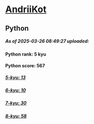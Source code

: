 # [AndriiKot](https://www.codewars.com/users/AndriiKot) 
## Python

##### As of 2025-03-26 08:49:27 uploaded:

#### Python rank: 5 kyu

#### Python score: 567

##### [5-kyu: 13](https://github.com/AndriiKot/Python__CodeWars/tree/main/kyu-5)

##### [6-kyu: 10](https://github.com/AndriiKot/Python__CodeWars/tree/main/kyu-6)

##### [7-kyu: 30](https://github.com/AndriiKot/Python__CodeWars/tree/main/kyu-7)

##### [8-kyu: 58](https://github.com/AndriiKot/Python__CodeWars/tree/main/kyu-8)

